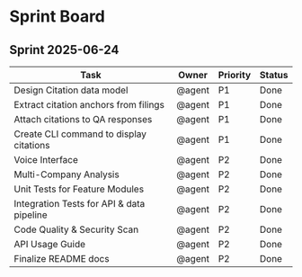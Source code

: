 # Sprint Board

## Sprint 2025-06-24
| Task | Owner | Priority | Status |
| --- | --- | --- | --- |
| Design Citation data model | @agent | P1 | Done |
| Extract citation anchors from filings | @agent | P1 | Done |
| Attach citations to QA responses | @agent | P1 | Done |
| Create CLI command to display citations | @agent | P1 | Done |
| Voice Interface | @agent | P2 | Done |
| Multi-Company Analysis | @agent | P2 | Done |
| Unit Tests for Feature Modules | @agent | P2 | Done |
| Integration Tests for API & data pipeline | @agent | P2 | Done |
| Code Quality & Security Scan | @agent | P2 | Done |
| API Usage Guide | @agent | P2 | Done |
| Finalize README docs | @agent | P2 | Done |

